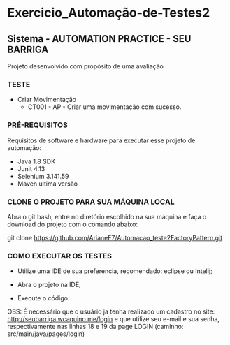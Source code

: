 # Exercicio_Automação-de-Testes2

## Sistema - AUTOMATION PRACTICE - SEU BARRIGA

Projeto desenvolvido com propósito de uma avaliação

### TESTE

* Criar Movimentação
  * CT001 - AP - Criar uma movimentação com sucesso.

### PRÉ-REQUISITOS

Requisitos de software e hardware para executar esse projeto de automação:

* Java 1.8 SDK
* Junit 4.13
* Selenium 3.141.59 
* Maven ultima versão

### CLONE O PROJETO PARA SUA MÁQUINA LOCAL

Abra o git bash, entre no diretório escolhido na sua máquina e faça o download do projeto com o comando abaixo:

git clone https://github.com/ArianeF7/Automacao_teste2FactoryPattern.git

### COMO EXECUTAR OS TESTES

 - Utilize uma IDE de sua preferencia, recomendado: eclipse ou Intelij;

 - Abra o projeto na IDE;

 - Execute o código.

OBS: 
É necessário que o usuário ja tenha realizado um cadastro no site: http://seubarriga.wcaquino.me/login
e que utilize seu e-mail e sua senha, respectivamente nas linhas 18 e 19 da page LOGIN (caminho: src/main/java/pages/login)
